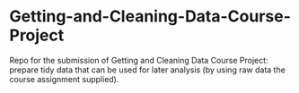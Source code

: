 # Getting-and-Cleaning-Data-Course-Project
Repo for the submission of Getting and Cleaning Data Course Project: prepare tidy data that can be used for later analysis (by using raw data the course assignment supplied).

